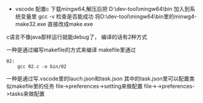 - vscode 配置c
下载mingw64,解压后把 D:\dev-tool\mingw64\bin  加入到系统变量里
gcc -v 检查是否能成功
将D:\dev-tool\mingw64\bin里的minwg4-make32.exe 直接改成make.exe

c语言不像java那样运行就能debug了，
编译的话有2种方式


一种是通过编写makefile的方式来编译
makefile里通过
```
02:
	gcc 02.c -o bin/02
```


一种是通过写.vscode里的lauch.json和task.json
其中的task.json里可以配置类似makefile里的任务
file->preferences->setting来做配置
file->->preferences->tasks来做配置

